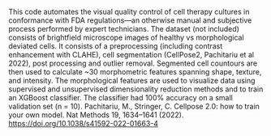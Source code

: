 This code automates the visual quality control of cell therapy cultures in conformance with FDA regulations—an otherwise manual and subjective process performed by expert technicians. The dataset (not included) consists of brightfield microscope images of healthy vs morphological deviated cells. It consists of a preprocessing (including contrast enhancement with CLAHE), cell segmentation (CellPose2, Pachitariu et al 2022), post processing and outlier removal. 
Segmented cell countours are then used to calculate ~30 morphometric features spanning shape, texture, and intensity. The morphological features are used to visualize data using supervised and unsupervised dimensionality reduction methods and to train an XGBoost classifier. The classifier had 100% accuracy on a small validation set (n = 10).
Pachitariu, M., Stringer, C. Cellpose 2.0: how to train your own model. Nat Methods 19, 1634–1641 (2022). https://doi.org/10.1038/s41592-022-01663-4
